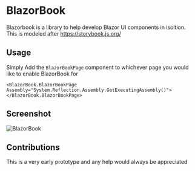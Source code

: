 # BlazorBook

Blazorbook is a library to help develop Blazor UI components in isoltion. This is modeled after https://storybook.js.org/

## Usage

Simply Add the `BlazorBookPage` component to whichever page you would like to enable BlazorBook for

```
<BlazorBook.BlazorBookPage Assembly="System.Reflection.Assembly.GetExecutingAssembly()"></BlazorBook.BlazorBookPage>
```

## Screenshot

![BlazorBook](https://user-images.githubusercontent.com/1769935/79098107-910edb80-7da4-11ea-8308-b3009c28577d.PNG)

## Contributions

This is a very early prototype and any help would always be appreciated
